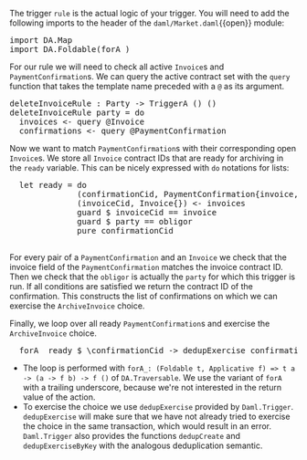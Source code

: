 The trigger `rule` is the actual logic of your trigger. You will need to add the following imports
to the header of the `daml/Market.daml`{{open}} module:

<pre class="file" data-target="clipboard">
import DA.Map
import DA.Foldable(forA_)
</pre>

For our rule we will need to check all active `Invoice`s and `PaymentConfirmation`s. We can query
the active contract set with the `query` function that takes the template name preceded with a `@`
as its argument.

<pre class="file" data-filename="daml/Market.daml" data-target="append">
deleteInvoiceRule : Party -> TriggerA () ()
deleteInvoiceRule party = do
  invoices <- query @Invoice
  confirmations <- query @PaymentConfirmation
</pre>

Now we want to match `PaymentConfirmation`s with their corresponding open `Invoice`s. We store all
`Invoice` contract IDs that are ready for archiving in the `ready` variable. This can be nicely
expressed with `do` notations for lists:

<pre class="file" data-filename="daml/Market.daml" data-target="append">
  let ready = do
              (confirmationCid, PaymentConfirmation{invoice, obligor}) <- confirmations
              (invoiceCid, Invoice{}) <- invoices
              guard $ invoiceCid == invoice
              guard $ party == obligor
              pure confirmationCid

</pre>

For every pair of a `PaymentConfirmation` and an `Invoice` we check that the invoice field of the
`PaymentConfirmation` matches the invoice contract ID. Then we check that the `obligor` is actually
the `party` for which this trigger is run. If all conditions are satisfied we return the contract ID
of the confirmation. This constructs the list of confirmations on which we can exercise the
`ArchiveInvoice` choice.

Finally, we loop over all ready `PaymentConfirmation`s and exercise the `ArchiveInvoice` choice.

<pre class="file" data-filename="daml/Market.daml" data-target="append">
  forA_ ready $ \confirmationCid -> dedupExercise confirmationCid ArchiveInvoice
</pre>

- The loop is performed with `forA_: (Foldable t, Applicative f) => t a -> (a -> f b) -> f ()` of
  `DA.Traversable`. We use the variant of `forA` with a trailing underscore, because we're not
  interested in the return value of the action.
- To exercise the choice we use `dedupExercise` provided by `Daml.Trigger`. `dedupExercise` will
  make sure that we have not already tried to exercise the choice in the same transaction, which
  would result in an error. `Daml.Trigger` also provides the functions `dedupCreate` and
  `dedupExerciseByKey` with the analogous deduplication semantic.
